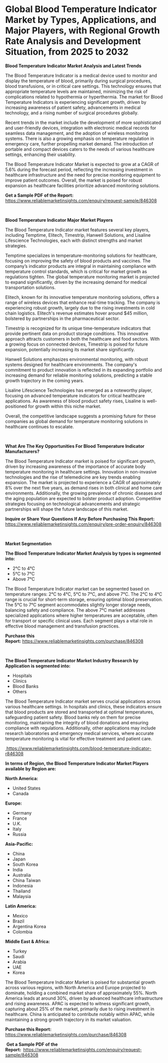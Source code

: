 <p><h1>Global Blood Temperature Indicator Market by Types, Applications, and Major Players, with Regional Growth Rate Analysis and Development Situation, from 2025 to 2032</h1></p><p><strong>Blood Temperature Indicator Market Analysis and Latest Trends</strong></p>
<p><p>The Blood Temperature Indicator is a medical device used to monitor and display the temperature of blood, primarily during surgical procedures, blood transfusions, or in critical care settings. This technology ensures that appropriate temperature levels are maintained, minimizing the risk of complications related to hypothermia or hyperthermia. The market for Blood Temperature Indicators is experiencing significant growth, driven by increasing awareness of patient safety, advancements in medical technology, and a rising number of surgical procedures globally.</p><p>Recent trends in the market include the development of more sophisticated and user-friendly devices, integration with electronic medical records for seamless data management, and the adoption of wireless monitoring systems. There is also a growing emphasis on temperature regulation in emergency care, further propelling market demand. The introduction of portable and compact devices caters to the needs of various healthcare settings, enhancing their usability. </p><p>The Blood Temperature Indicator Market is expected to grow at a CAGR of 5.6% during the forecast period, reflecting the increasing investment in healthcare infrastructure and the need for precise monitoring equipment to improve patient outcomes. Overall, the market is poised for robust expansion as healthcare facilities prioritize advanced monitoring solutions.</p></p>
<p><strong>Get a Sample PDF of the Report:&nbsp;</strong> <a href="https://www.reliablemarketinsights.com/enquiry/request-sample/846308?utm_campaign=3281&utm_medium=2&utm_source=Github&utm_content=ia&utm_term=13042025&utm_id=blood-temperature-indicator">https://www.reliablemarketinsights.com/enquiry/request-sample/846308</a></p>
<p>&nbsp;</p>
<p><strong>Blood Temperature Indicator Major Market Players</strong></p>
<p><p>The Blood Temperature Indicator market features several key players, including Temptime, Elitech, Timestrip, Hanwell Solutions, and Lisaline Lifescience Technologies, each with distinct strengths and market strategies.</p><p>Temptime specializes in temperature-monitoring solutions for healthcare, focusing on improving the safety of blood products and vaccines. The company’s indicator products are integral in maintaining compliance with temperature control standards, which is critical for market growth as regulations tighten. The global temperature monitoring market is projected to expand significantly, driven by the increasing demand for medical transportation solutions.</p><p>Elitech, known for its innovative temperature monitoring solutions, offers a range of wireless devices that enhance real-time tracking. The company is experiencing robust growth, largely due to the rising investments in cold chain logistics. Elitech's revenue estimates hover around $45 million, bolstered by partnerships in the pharmaceutical sector.</p><p>Timestrip is recognized for its unique time-temperature indicators that provide pertinent data on product storage conditions. This innovative approach attracts customers in both the healthcare and food sectors. With a growing focus on connected devices, Timestrip is poised for future expansion, potentially increasing its market share significantly.</p><p>Hanwell Solutions emphasizes environmental monitoring, with robust systems designed for healthcare environments. The company's commitment to product innovation is reflected in its expanding portfolio and increasing demand for reliable monitoring solutions, predicting a stable growth trajectory in the coming years.</p><p>Lisaline Lifescience Technologies has emerged as a noteworthy player, focusing on advanced temperature indicators for critical healthcare applications. As awareness of blood product safety rises, Lisaline is well-positioned for growth within this niche market.</p><p>Overall, the competitive landscape suggests a promising future for these companies as global demand for temperature monitoring solutions in healthcare continues to escalate.</p></p>
<p>&nbsp;</p>
<p><strong>What Are The Key Opportunities For Blood Temperature Indicator Manufacturers?</strong></p>
<p><p>The Blood Temperature Indicator market is poised for significant growth, driven by increasing awareness of the importance of accurate body temperature monitoring in healthcare settings. Innovation in non-invasive technologies and the rise of telemedicine are key trends enabling expansion. The market is projected to experience a CAGR of approximately 8% over the next five years, as demand rises in both clinical and home care environments. Additionally, the growing prevalence of chronic diseases and the aging population are expected to bolster product adoption. Competitive strategies focusing on technological advancements and strategic partnerships will shape the future landscape of this market.</p></p>
<p><strong>Inquire or Share Your Questions If Any Before Purchasing This Report:</strong> <a href="https://www.reliablemarketinsights.com/enquiry/pre-order-enquiry/846308?utm_campaign=3281&utm_medium=2&utm_source=Github&utm_content=ia&utm_term=13042025&utm_id=blood-temperature-indicator">https://www.reliablemarketinsights.com/enquiry/pre-order-enquiry/846308</a></p>
<p>&nbsp;</p>
<p><strong>Market Segmentation</strong></p>
<p><strong>The Blood Temperature Indicator Market Analysis by types is segmented into:</strong></p>
<p><ul><li>2°C to 4°C</li><li>5°C to 7°C</li><li>Above 7°C</li></ul></p>
<p><p>The Blood Temperature Indicator market can be segmented based on temperature ranges: 2°C to 4°C, 5°C to 7°C, and above 7°C. The 2°C to 4°C range is crucial for short-term storage, ensuring optimal blood preservation. The 5°C to 7°C segment accommodates slightly longer storage needs, balancing safety and compliance. The above 7°C market addresses specialized applications where higher temperatures are acceptable, often for transport or specific clinical uses. Each segment plays a vital role in effective blood management and transfusion practices.</p></p>
<p><strong>Purchase this Report:&nbsp;</strong><a href="https://www.reliablemarketinsights.com/purchase/846308?utm_campaign=3281&utm_medium=2&utm_source=Github&utm_content=ia&utm_term=13042025&utm_id=blood-temperature-indicator">https://www.reliablemarketinsights.com/purchase/846308</a></p>
<p>&nbsp;</p>
<p><strong>The Blood Temperature Indicator Market Industry Research by Application is segmented into:</strong></p>
<p><ul><li>Hospitals</li><li>Clinics</li><li>Blood Banks</li><li>Others</li></ul></p>
<p><p>The Blood Temperature Indicator market serves crucial applications across various healthcare settings. In hospitals and clinics, these indicators ensure that blood products are stored and transported at optimal temperatures, safeguarding patient safety. Blood banks rely on them for precise monitoring, maintaining the integrity of blood donations and ensuring compliance with regulations. Additionally, other applications may include research laboratories and emergency medical services, where accurate temperature monitoring is vital for effective treatment and patient care.</p></p>
<p><a href="https://www.reliablemarketinsights.com/blood-temperature-indicator-r846308?utm_campaign=3281&utm_medium=2&utm_source=Github&utm_content=ia&utm_term=13042025&utm_id=blood-temperature-indicator">&nbsp;https://www.reliablemarketinsights.com/blood-temperature-indicator-r846308</a></p>
<p><strong>In terms of Region, the Blood Temperature Indicator Market Players available by Region are:</strong></p>
<p>
    <p> <strong> North America: </strong>
        <ul>
            <li>United States</li>
            <li>Canada</li>
        </ul>
        </p> 
    <p> <strong> Europe: </strong>
        <ul>
            <li>Germany</li>
            <li>France</li>
            <li>U.K.</li>
            <li>Italy</li>
            <li>Russia</li>
        </ul>
        </p> 
    <p> <strong> Asia-Pacific: </strong>
        <ul>
            <li>China</li>
            <li>Japan</li>
            <li>South Korea</li>
            <li>India</li>
            <li>Australia</li>
            <li>China Taiwan</li>
            <li>Indonesia</li>
            <li>Thailand</li>
            <li>Malaysia</li>
        </ul>
        </p> 
    <p> <strong> Latin America: </strong>
        <ul>
            <li>Mexico</li>
            <li>Brazil</li>
            <li>Argentina Korea</li>
            <li>Colombia</li>
        </ul>
        </p> 
    <p> <strong> Middle East & Africa: </strong>
        <ul>
            <li>Turkey</li>
            <li>Saudi</li>
            <li>Arabia</li>
            <li>UAE</li>
            <li>Korea</li>
        </ul>
    </p>
    </p>
<p><p>The Blood Temperature Indicator Market is poised for substantial growth across various regions, with North America and Europe projected to dominate, holding a combined market share of approximately 55%. North America leads at around 30%, driven by advanced healthcare infrastructure and rising awareness. APAC is expected to witness significant growth, capturing about 25% of the market, primarily due to rising investment in healthcare. China is anticipated to contribute notably within APAC, while maintaining a strong growth trajectory in its market valuation.</p></p>
<p><strong>Purchase this Report: </strong><a href="https://www.reliablemarketinsights.com/purchase/846308?utm_campaign=3281&utm_medium=2&utm_source=Github&utm_content=ia&utm_term=13042025&utm_id=blood-temperature-indicator">https://www.reliablemarketinsights.com/purchase/846308</a></p>
<p>&nbsp;<strong>Get a Sample PDF of the Report:&nbsp;&nbsp;</strong><a href="https://www.reliablemarketinsights.com/enquiry/request-sample/846308?utm_campaign=3281&utm_medium=2&utm_source=Github&utm_content=ia&utm_term=13042025&utm_id=blood-temperature-indicator">https://www.reliablemarketinsights.com/enquiry/request-sample/846308</a></p>
<p><strong></strong></p>
<p><p></p><p></p><p></p></p>